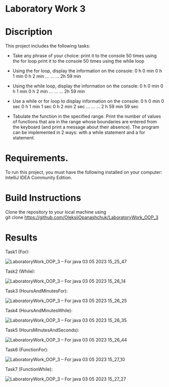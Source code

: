 # Laboratory Work 3

# Discription

This project includes the following tasks:
- Take any phrase of your choice:
 print it to the console 50 times using the for loop 
 print it to the console 50 times using the while loop

- Using the for loop, display the information on the console: 
	0 h 0 min
	0 h 1 min
	0 h 2 min
	...
	...
	...
	2h 59 min

- Using the while loop, display the information on the console: 
	0 h 0 min
	0 h 1 min
	0 h 2 min
	...
	...
	...
	2h 59 min
	
- Use a while or for loop to display information on the console: 
	0 h 0 min 0 sec
	0 h 1 min 1 sec
	0 h 2 min 2 sec
	...
	...
	...
	2 h 59 min 59 sec
	
- Tabulate the function in the specified range. Print the number of values of functions that are in the range whose boundaries are entered from the keyboard (and print a message about their absence). The program can be implemented in 2 ways: with a while statement and a for statement.


# Requirements.
To run this project, you must have the following installed on your computer: IntelliJ IDEA Community Edition.

# Build Instructions
Clone the repository to your local machine using <br>
git clone https://github.com/OleksiiOpanashchuk/LaboratoryWork_OOP_3

# Results

Task1 (For): <br>

![LaboratoryWork_OOP_3 – For java 03 05 2023 15_25_47](https://user-images.githubusercontent.com/132139593/235916270-4e5a1c49-607e-4965-a3ba-a4d756d2bd82.png)

Task2 (While): <br>

![LaboratoryWork_OOP_3 – For java 03 05 2023 15_26_14](https://user-images.githubusercontent.com/132139593/235916532-7e092dbe-bdcf-4065-a044-f2e9b3489eae.png)

Task3 (HoursAndMinutesFor): <br>

![LaboratoryWork_OOP_3 – For java 03 05 2023 15_26_25](https://user-images.githubusercontent.com/132139593/235916653-a5e28723-ff93-49ea-9d58-229488439a50.png)

Task4 (HoursAndMinutesWhile): <br>

![LaboratoryWork_OOP_3 – For java 03 05 2023 15_26_35](https://user-images.githubusercontent.com/132139593/235916769-8db74167-1c2b-42ab-880a-1ed5629ffb3f.png)


Task5 (HoursMinutesAndSeconds): <br>

![LaboratoryWork_OOP_3 – For java 03 05 2023 15_26_44](https://user-images.githubusercontent.com/132139593/235916897-1490799e-bae2-4edd-92bf-b45ad18712a3.png)

Task6 (FunctionFor): <br>

![LaboratoryWork_OOP_3 – For java 03 05 2023 15_27_10](https://user-images.githubusercontent.com/132139593/235917039-8a6fb437-fe19-43bb-8e21-6ccb37b82e18.png)

Task7 (FunctionWhile): <br>

![LaboratoryWork_OOP_3 – For java 03 05 2023 15_27_27](https://user-images.githubusercontent.com/132139593/235917165-b6b739f4-f80f-4182-a8ae-a510fe903c7a.png)

